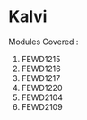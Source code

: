 # Kalvi

Modules Covered :

1. FEWD1215
2. FEWD1216
3. FEWD1217
4. FEWD1220
5. FEWD2104
6. FEWD2109
